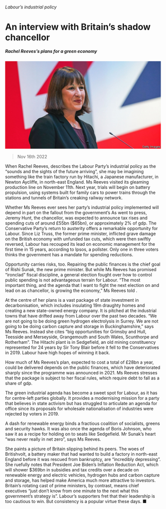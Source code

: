 ###### Labour’s industrial policy

# An interview with Britain’s shadow chancellor 

##### Rachel Reeves’s plans for a green economy 

![image](images/20221119_BRP004.jpg) 

> Nov 16th 2022 

When Rachel Reeves,  describes the Labour Party’s industrial policy as the “sounds and the sights of the future arriving”, she may be imagining something like the train factory run by Hitachi, a Japanese manufacturer, in Newton Aycliffe, in north-east England. Ms Reeves visited its gleaming production line on November 11th. Next year, trials will begin on battery propulsion, using systems built for family cars to power trains through the stations and tunnels of Britain’s creaking railway network. 

Whether Ms Reeves ever sees her party’s industrial policy implemented will depend in part on the fallout from the government’s  As went to press, Jeremy Hunt, the chancellor, was expected to announce tax rises and spending cuts of around £55bn ($65bn), or approximately 2% of gdp. The Conservative Party’s return to austerity offers a remarkable opportunity for Labour. Since Liz Truss, the former prime minister, inflicted grave damage on the British economy with unfunded tax cuts, which were then swiftly reversed, Labour has recouped its lead on economic management for the first time in 15 years, according to Ipsos, a pollster. Only one in three voters thinks the government has a mandate for spending reductions. 

Opportunity carries risks, too. Repairing the public finances is the chief goal of Rishi Sunak, the new prime minister. But while Ms Reeves has promised “ironclad” fiscal discipline, a general election fought over how to control public spending is not advantageous terrain for Labour. “The most important thing, and the agenda that I want to fight the next election on and lead on as chancellor, is growing the economy,” Ms Reeves told . 

At the centre of her plans is a vast package of state investment in decarbonisation, which includes insulating 19m draughty homes and creating a new state-owned energy company. It is pitched at the industrial towns that have drifted away from Labour over the past two decades. “We are not going to be doing green hydrogen electrolysis in Surrey. We are not going to be doing carbon capture and storage in Buckinghamshire,” says Ms Reeves. Instead she cites “big opportunities for Grimsby and Hull, Teesside and Merseyside, Grangemouth and South Wales, Scunthorpe and Rotherham”. The Hitachi plant is in Sedgefield, an old mining constituency represented for 24 years by Sir Tony Blair before it fell to the Conservatives in 2019. Labour have high hopes of winning it back.

How much of Ms Reeves’s plan, expected to cost a total of £28bn a year, could be delivered depends on the public finances, which have deteriorated sharply since the programme was announced in 2021. Ms Reeves stresses that the package is subject to her fiscal rules, which require debt to fall as a share of gdp.

The green industrial agenda has become a sweet spot for Labour, as it has for centre-left parties globally. It provides a modernising mission for a party that believes in state activism but has struggled to articulate an agenda for office since its proposals for wholesale nationalisation of industries were rejected by voters in 2019. 

A dash for renewable energy binds a fractious coalition of socialists, greens and security hawks. It was also once the agenda of Boris Johnson, who saw it as a recipe for holding on to seats like Sedgefield. Mr Sunak’s heart “was never really in net zero”, says Ms Reeves.

She paints a picture of Britain slipping behind its peers. The woes of Britishvolt, a battery maker that had wanted to build a factory in north-east England before it was rescued from bankruptcy, are “incredibly depressing”. She ruefully notes that President Joe Biden’s Inflation Reduction Act, which will shower $369bn in subsidies and tax credits over a decade on renewable energy and electric vehicles, hydrogen hubs and carbon capture and storage, has helped make America much more attractive to investors. Britain’s rotating cast of prime ministers, by contrast, means chief executives “just don’t know from one minute to the next what this government’s strategy is”. Labour’s supporters fret that their leadership is too cautious to win. But consistency is a popular virtue these days. ■



